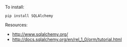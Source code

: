 To install:

	pip install SQLAlchemy

Resources:

 - http://www.sqlalchemy.org/
 - http://docs.sqlalchemy.org/en/rel_1_0/orm/tutorial.html
